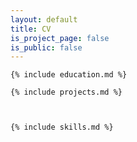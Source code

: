 ```yaml
---
layout: default
title: CV
is_project_page: false
is_public: false
---
```


<div class="float-container" markdown="1">

  <div class="float-child-1" markdown="1">

    {% include education.md %}

  </div>

  <div class="float-child-2" markdown="1">

    {% include projects.md %}



    {% include skills.md %}

  </div>

</div>
